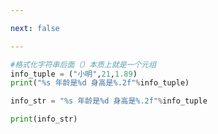 ```yaml
---

next: false

---
```




<BlogInfo id="979" title="8.格式化字符串" author="白日梦想猿" pv=0 read_times=0 pre_cost_time="0分7秒" category="高级变量类型" tag_list="['高级变量类型']" create_time="2020.02.10 14:41:30" update_time="2020.02.10 14:49:40" />

```python
#格式化字符串后面（）本质上就是一个元组
info_tuple = ("小明",21,1.89)
print("%s 年龄是%d 身高是%.2f"%info_tuple)

info_str = "%s 年龄是%d 身高是%.2f"%info_tuple

print(info_str)
```



<ActionBox />
